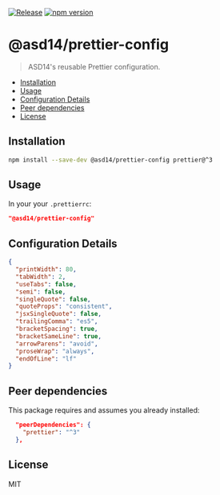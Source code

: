 [![Release](https://github.com/asd-xiv/prettier-config/actions/workflows/release.yml/badge.svg?branch=main)](https://github.com/asd-xiv/prettier-config/actions/workflows/release.yml)
[![npm version](https://img.shields.io/npm/v/@asd14/prettier-config.svg)](https://www.npmjs.com/package/@asd14/prettier-config)

# @asd14/prettier-config

> ASD14's reusable Prettier configuration.

<!-- vim-markdown-toc GFM -->

* [Installation](#installation)
* [Usage](#usage)
* [Configuration Details](#configuration-details)
* [Peer dependencies](#peer-dependencies)
* [License](#license)

<!-- vim-markdown-toc -->

## Installation

```sh
npm install --save-dev @asd14/prettier-config prettier@^3
```

## Usage

In your your `.prettierrc`:

```json
"@asd14/prettier-config"
```

## Configuration Details

```json
{
  "printWidth": 80,
  "tabWidth": 2,
  "useTabs": false,
  "semi": false,
  "singleQuote": false,
  "quoteProps": "consistent",
  "jsxSingleQuote": false,
  "trailingComma": "es5",
  "bracketSpacing": true,
  "bracketSameLine": true,
  "arrowParens": "avoid",
  "proseWrap": "always",
  "endOfLine": "lf"
}
```

## Peer dependencies

This package requires and assumes you already installed:

```json
  "peerDependencies": {
    "prettier": "^3"
  },
```

## License

MIT
